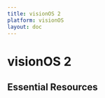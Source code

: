 ```yaml
---
title: visionOS 2
platform: visionOS
layout: doc
---
```


<script setup>
import LatestFeatures from '../../.vitepress/theme/components/LatestFeatures.vue'
import SecurityInfo from '../../.vitepress/theme/components/SecurityInfo.vue'
import LinksComponent from '../../.vitepress/theme/components/LinksComponent.vue'
import linksData from '@v1/essential_links.json'
</script>

# visionOS 2

<LatestFeatures 
  title="visionOS 2" 
  platform="visionOS"
  dataPath="/v1/visionos_data_feed.json"
  linksData="/v1/essential_links.json"
/>

<SecurityInfo 
  title="visionOS 2" 
  platform="visionOS" 
  dataPath="/v1/visionos_data_feed.json" 
/>

## Essential Resources

<LinksComponent
  title="visionOS 2"
  platform="visionOS"
  :linksData="linksData"
/>
